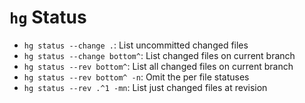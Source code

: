 # `hg` Status

- `hg status --change .`: List uncommitted changed files
- `hg status --change bottom^`: List changed files on current branch
- `hg status --rev bottom^`: List all changed files on current branch
- `hg status --rev bottom^ -n`: Omit the per file statuses
- `hg status --rev .^1 -mn`: List just changed files at revision
